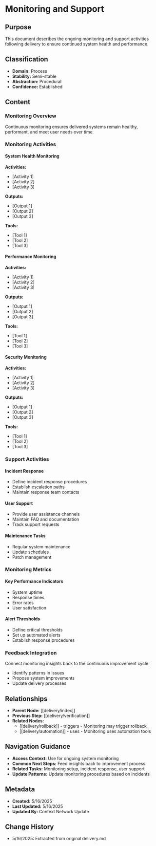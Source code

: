 # Monitoring and Support

## Purpose
This document describes the ongoing monitoring and support activities following delivery to ensure continued system health and performance.

## Classification
- **Domain:** Process
- **Stability:** Semi-stable
- **Abstraction:** Procedural
- **Confidence:** Established

## Content

### Monitoring Overview

Continuous monitoring ensures delivered systems remain healthy, performant, and meet user needs over time.

### Monitoring Activities

#### System Health Monitoring
**Activities:**
- [Activity 1]
- [Activity 2]
- [Activity 3]

**Outputs:**
- [Output 1]
- [Output 2]
- [Output 3]

**Tools:**
- [Tool 1]
- [Tool 2]
- [Tool 3]

#### Performance Monitoring
**Activities:**
- [Activity 1]
- [Activity 2]
- [Activity 3]

**Outputs:**
- [Output 1]
- [Output 2]
- [Output 3]

**Tools:**
- [Tool 1]
- [Tool 2]
- [Tool 3]

#### Security Monitoring
**Activities:**
- [Activity 1]
- [Activity 2]
- [Activity 3]

**Outputs:**
- [Output 1]
- [Output 2]
- [Output 3]

**Tools:**
- [Tool 1]
- [Tool 2]
- [Tool 3]

### Support Activities

#### Incident Response
- Define incident response procedures
- Establish escalation paths
- Maintain response team contacts

#### User Support
- Provide user assistance channels
- Maintain FAQ and documentation
- Track support requests

#### Maintenance Tasks
- Regular system maintenance
- Update schedules
- Patch management

### Monitoring Metrics

#### Key Performance Indicators
- System uptime
- Response times
- Error rates
- User satisfaction

#### Alert Thresholds
- Define critical thresholds
- Set up automated alerts
- Establish response procedures

### Feedback Integration

Connect monitoring insights back to the continuous improvement cycle:
- Identify patterns in issues
- Propose system improvements
- Update delivery processes

## Relationships
- **Parent Node:** [[delivery/index]]
- **Previous Step:** [[delivery/verification]]
- **Related Nodes:**
  - [[delivery/rollback]] - triggers - Monitoring may trigger rollback
  - [[delivery/automation]] - uses - Monitoring uses automation tools

## Navigation Guidance
- **Access Context:** Use for ongoing system monitoring
- **Common Next Steps:** Feed insights back to improvement process
- **Related Tasks:** Monitoring setup, incident response, user support
- **Update Patterns:** Update monitoring procedures based on incidents

## Metadata
- **Created:** 5/16/2025
- **Last Updated:** 5/16/2025
- **Updated By:** Context Network Update

## Change History
- 5/16/2025: Extracted from original delivery.md